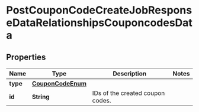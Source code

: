 # PostCouponCodeCreateJobResponseDataRelationshipsCouponcodesData

## Properties
Name | Type | Description | Notes
------------ | ------------- | ------------- | -------------
**type** | [**CouponCodeEnum**](CouponCodeEnum.md) |  | 
**id** | **String** | IDs of the created coupon codes. | 
